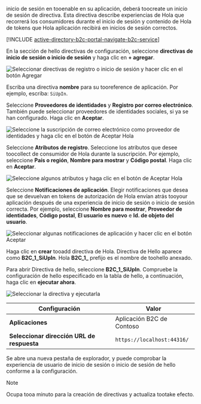 inicio de sesión en tooenable en su aplicación, deberá toocreate un inicio de sesión de directiva. Esta directiva describe experiencias de Hola que recorrerá los consumidores durante el inicio de sesión y contenido de Hola de tokens que Hola aplicación recibirá en inicios de sesión correctos.

[!INCLUDE [active-directory-b2c-portal-navigate-b2c-service](active-directory-b2c-portal-navigate-b2c-service.md)]

En la sección de hello directivas de configuración, seleccione **directivas de inicio de sesión o inicio de sesión** y haga clic en **+ agregar**.

![Seleccionar directivas de registro o inicio de sesión y hacer clic en el botón Agregar](media/active-directory-b2c-create-sign-in-sign-up-policy/add-b2c-signup-signin-policy.png)

Escriba una directiva **nombre** para su tooreference de aplicación. Por ejemplo, escriba: `SiUpIn`.

Seleccione **Proveedores de identidades** y **Registro por correo electrónico**. También puede seleccionar proveedores de identidades sociales, si ya se han configurado. Haga clic en **Aceptar**.

![Seleccione la suscripción de correo electrónico como proveedor de identidades y haga clic en el botón de Aceptar Hola](media/active-directory-b2c-create-sign-in-sign-up-policy/add-b2c-signup-signin-identity-providers.png)

Seleccione **Atributos de registro**. Seleccione los atributos que desee toocollect de consumidor de Hola durante la suscripción. Por ejemplo, seleccione **País o región**, **Nombre para mostrar** y **Código postal**. Haga clic en **Aceptar**.

![Seleccione algunos atributos y haga clic en el botón de Aceptar Hola](media/active-directory-b2c-create-sign-in-sign-up-policy/add-b2c-signup-signin-sign-up-attributes.png)

Seleccione **Notificaciones de aplicación**. Elegir notificaciones que desea que se devuelvan en tokens de autorización de Hola envían atrás tooyour aplicación después de una experiencia de inicio de sesión o inicio de sesión correcta. Por ejemplo, seleccione **Nombre para mostrar**, **Proveedor de identidades**, **Código postal**, **El usuario es nuevo** e **Id. de objeto del usuario**.

![Seleccionar algunas notificaciones de aplicación y hacer clic en el botón Aceptar](media/active-directory-b2c-create-sign-in-sign-up-policy/add-b2c-signup-signin-application-claims.png)

Haga clic en **crear** tooadd directiva de Hola. Directiva de Hello aparece como **B2C_1_SiUpIn**. Hola **B2C_1_** prefijo es el nombre de toohello anexado.

Para abrir Directiva de hello, seleccione **B2C_1_SiUpIn**. Compruebe la configuración de hello especificado en la tabla de hello, a continuación, haga clic en **ejecutar ahora**.

![Seleccionar la directiva y ejecutarla](media/active-directory-b2c-create-sign-in-sign-up-policy/run-b2c-signup-signin-policy.png)

| Configuración      | Valor  |
| ------------ | ------ |
| **Aplicaciones** | Aplicación B2C de Contoso |
| **Seleccionar dirección URL de respuesta** | `https://localhost:44316/` |

Se abre una nueva pestaña de explorador, y puede comprobar la experiencia de usuario de inicio de sesión o inicio de sesión de hello conforme a la configuración.

> [!NOTE]
> Ocupa tooa minuto para la creación de directivas y actualiza tootake efecto.
>